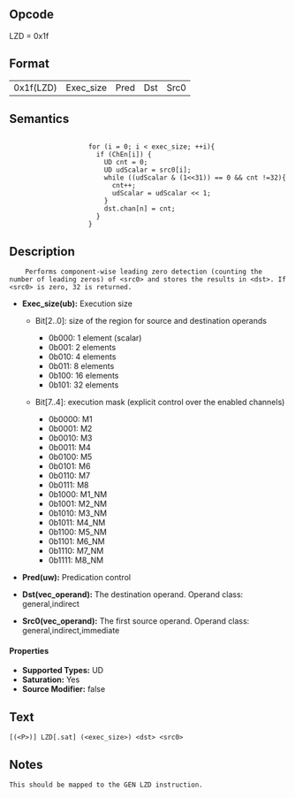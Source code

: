 <!---======================= begin_copyright_notice ============================

Copyright (C) 2020-2022 Intel Corporation

SPDX-License-Identifier: MIT

============================= end_copyright_notice ==========================-->

## Opcode

  LZD = 0x1f

## Format

| | | | | |
| --- | --- | --- | --- | --- |
| 0x1f(LZD) | Exec_size | Pred | Dst | Src0 |


## Semantics


```

                    for (i = 0; i < exec_size; ++i){
                      if (ChEn[i]) {
                        UD cnt = 0;
                        UD udScalar = src0[i];
                        while ((udScalar & (1<<31)) == 0 && cnt !=32){
                          cnt++;
                          udScalar = udScalar << 1;
                        }
                        dst.chan[n] = cnt;
                      }
                    }
```

## Description





```
    Performs component-wise leading zero detection (counting the number of leading zeros) of <src0> and stores the results in <dst>. If <src0> is zero, 32 is returned.
```


- **Exec_size(ub):** Execution size

  - Bit[2..0]: size of the region for source and destination operands

    - 0b000:  1 element (scalar)
    - 0b001:  2 elements
    - 0b010:  4 elements
    - 0b011:  8 elements
    - 0b100:  16 elements
    - 0b101:  32 elements
  - Bit[7..4]: execution mask (explicit control over the enabled channels)

    - 0b0000:  M1
    - 0b0001:  M2
    - 0b0010:  M3
    - 0b0011:  M4
    - 0b0100:  M5
    - 0b0101:  M6
    - 0b0110:  M7
    - 0b0111:  M8
    - 0b1000:  M1_NM
    - 0b1001:  M2_NM
    - 0b1010:  M3_NM
    - 0b1011:  M4_NM
    - 0b1100:  M5_NM
    - 0b1101:  M6_NM
    - 0b1110:  M7_NM
    - 0b1111:  M8_NM

- **Pred(uw):** Predication control


- **Dst(vec_operand):** The destination operand. Operand class: general,indirect


- **Src0(vec_operand):** The first source operand. Operand class: general,indirect,immediate


#### Properties
- **Supported Types:** UD
- **Saturation:** Yes
- **Source Modifier:** false




## Text
```
[(<P>)] LZD[.sat] (<exec_size>) <dst> <src0>
```

## Notes





    This should be mapped to the GEN LZD instruction.

